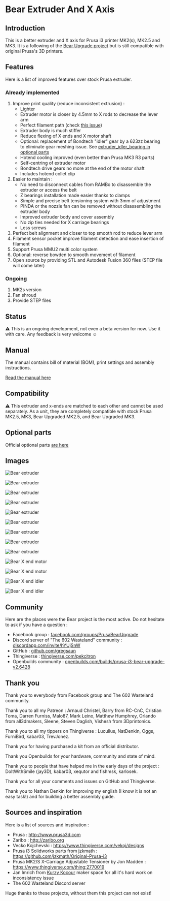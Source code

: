# Bear Extruder And X Axis



## Introduction

This is a better extruder and X axis for Prusa i3 printer MK2(s), MK2.5 and MK3. It is a following of the [Bear Upgrade project](https://github.com/gregsaun/prusa_i3_bear_upgrade) but is still compatible with original Prusa's 3D printers.



## Features

Here is a list of improved features over stock Prusa extruder.


### Already implemented

1. Improve print quality (reduce inconsistent extrusion) : 
   * Lighter
   * Extruder motor is closer by 4.5mm to X rods to decrease the lever arm
   * Perfect filament path (check [this issue](https://github.com/prusa3d/Original-Prusa-i3/issues/51))
   * Extruder body is much stiffer
   * Reduce flexing of X ends and X motor shaft
   * Optional: replacement of Bondtech "idler" gear by a 623zz bearing to eliminate gear meshing issue. See [extruder_idler_bearing in optional parts](optional_parts/extruder_idler_bearing)
   * Hotend cooling improved (even better than Prusa MK3 R3 parts)
   * Self-centring of extruder motor
   * Bondtech drive gears no more at the end of the motor shaft
   * Includes hotend collet clip
1. Easier to maintain : 
   * No need to disconnect cables from RAMBo to disassemble the extruder or access the belt
   * Z bearings installation made easier thanks to clamps
   * Simple and precise belt tensioning system with 3mm of adjustment
   * PINDA or the nozzle fan can be removed without disassembling the extruder body
   * Improved extruder body and cover assembly
   * No zip ties needed for X carriage bearings
   * Less screws
1. Perfect belt alignment and closer to top smooth rod to reduce lever arm
1. Filament sensor pocket improve filament detection and ease insertion of filament
1. Support Prusa MMU2 multi color system
1. Optional: reverse bowden to smooth movement of filament
1. Open source by providing STL and Autodesk Fusion 360 files (STEP file will come later)


### Ongoing

1. MK2s version
1. Fan shroud
1. Provide STEP files



## Status

:warning: This is an ongoing development, not even a beta version for now. Use it with care. Any feedback is very welcome :relaxed:



## Manual

The manual contains bill of material (BOM), print settings and assembly instructions.

[Read the manual here](manual/)



## Compatibility

:warning: This extruder and x-ends are matched to each other and cannot be used separately. As a unit, they are completely compatible with stock Prusa MK2.5, MK3, Bear Upgraded MK2.5, and Bear Upgraded MK3.



## Optional parts

Official optional parts [are here](optional_parts)



## Images

![Bear extruder](doc/photos/5D3_2226.jpg)

![Bear extruder](doc/photos/5D3_2229.jpg)

![Bear extruder](doc/photos/5D3_2231.jpg)

![Bear extruder](doc/photos/5D3_2238.jpg)

![Bear extruder](doc/photos/5D3_2239.jpg)

![Bear extruder](doc/photos/5D3_2245.jpg)

![Bear extruder](doc/photos/5D3_2248.jpg)

![Bear extruder](doc/photos/5D3_2261.jpg)

![Bear extruder](doc/photos/5D3_2262.jpg)

![Bear X end motor](doc/photos/5D3_4117.jpg)

![Bear X end motor](doc/photos/5D3_4108.jpg)

![Bear X end idler](doc/photos/5D3_4113.jpg)

![Bear X end idler](doc/photos/5D3_4116.jpg)



## Community

Here are the places were the Bear project is the most active. Do not hesitate to ask if you have a question :

* Facebook group : [facebook.com/groups/PrusaBearUpgrade](https://www.facebook.com/groups/PrusaBearUpgrade)
* Discord server of "The 602 Wasteland" community : [discordapp.com/invite/hYUjSnW](https://discordapp.com/invite/hYUjSnW)
* GitHub : [github.com/gregsaun](https://github.com/gregsaun)
* Thingiverse : [thingiverse.com/pekcitron](https://www.thingiverse.com/pekcitron)
* Openbuilds community : [openbuilds.com/builds/prusa-i3-bear-upgrade-v2.6428](https://openbuilds.com/builds/prusa-i3-bear-upgrade-v2.6428/)



## Thank you

Thank you to everybody from Facebook group and The 602 Wasteland community.

Thank you to all my Patreon : Arnaud Christel, Barry from RC-CnC, Cristian Toma, Darren Furniss, Malo87, Mark Leino, Matthew Humphrey, Orlando from all3dmakers, Sleene, Steven Daglish, Vishesh from 3Dprintonics.

Thank you to all my tippers on Thingiverse : Lucullus, NatDenkin, Oggs, FurniBird, kabar03, TrevJonez.

Thank you for having purchased a kit from an official distributor.

Thank you Openbuilds for your hardware, community and state of mind.

Thank you to people that have helped me in the early days of the project : DoItWithSmile (jay3D), kabar03, xequtor and fishmsk, karlosek.

Thank you for all your comments and issues on GitHub and Thingiverse.

Thank you to Nathan Denkin for improving my english (I know it is not an easy task!) and for building a better assembly guide.



## Sources and inspiration

Here is a list of sources and inspiration :

* Prusa : http://www.prusa3d.com
* Zaribo : http://zaribo.org
* Vecko Kojchevski : https://www.thingiverse.com/vekoj/designs
* Prusa i3 Solidworks parts from jzkmath : https://github.com/jzkmath/Original-Prusa-i3
* Prusa MK2/S X-Carriage Adjustable Tensioner by Jon Madden : https://www.thingiverse.com/thing:2770019
* Jan Imrich from [Kurzy Kocour](https://www.facebook.com/KurzyKocour/) maker space for all it's hard work on inconsistency issue
* The 602 Wasteland Discord server

Huge thanks to these projects, without them this project can not exist!

